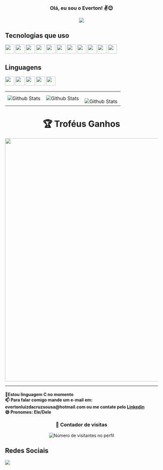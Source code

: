 
<h3 style="text-align:center;"> Olá, eu sou o Everton! ✌😊
  
<img src ="https://media3.giphy.com/media/ASd0Ukj0y3qMM/200.webp?cid=ecf05e4731vffnj5n8tlk7suvy352vjop3m70uohb21ys5fq&ep=v1_gifs_search&rid=200.webp&ct=g"></h3>
  
 ## Tecnologias que uso
  <img src="https://raw.githubusercontent.com/marwin1991/profile-technology-icons/refs/heads/main/icons/vim.png" style="width: 30px; height: 30px;">   <img src="https://raw.githubusercontent.com/marwin1991/profile-technology-icons/refs/heads/main/icons/git.png" style="width: 30px; height: 30px;">   <img src="https://raw.githubusercontent.com/marwin1991/profile-technology-icons/refs/heads/main/icons/intellij.png" style="width: 30px; height: 30px;">   <img src="https://raw.githubusercontent.com/marwin1991/profile-technology-icons/refs/heads/main/icons/pycharm.png" style="width: 30px; height: 30px;">   <img src="https://raw.githubusercontent.com/marwin1991/profile-technology-icons/refs/heads/main/icons/eclipse.png" style="width: 30px; height: 30px;">         <img src="https://raw.githubusercontent.com/marwin1991/profile-technology-icons/refs/heads/main/icons/spring_boot.png" style="width: 30px; height: 30px;">   <img src="https://raw.githubusercontent.com/marwin1991/profile-technology-icons/refs/heads/main/icons/tomcat.png" style="width: 30px; height: 30px;">   <img src="https://raw.githubusercontent.com/marwin1991/profile-technology-icons/refs/heads/main/icons/mysql.png" style="width: 30px; height: 30px;">   <img src="https://raw.githubusercontent.com/marwin1991/profile-technology-icons/refs/heads/main/icons/linux.png" style="width: 30px; height: 30px;">   <img src="https://raw.githubusercontent.com/marwin1991/profile-technology-icons/refs/heads/main/icons/windows.png" style="width: 30px; height: 30px;">   <img src="https://raw.githubusercontent.com/marwin1991/profile-technology-icons/refs/heads/main/icons/arch_linux.png" style="width: 30px; height: 30px;">
## Linguagens
<img src="https://raw.githubusercontent.com/marwin1991/profile-technology-icons/refs/heads/main/icons/html.png" style="width: 30px; height: 30px;">   <img src="https://raw.githubusercontent.com/marwin1991/profile-technology-icons/refs/heads/main/icons/css.png" style="width: 30px; height: 30px;">   <img src="https://raw.githubusercontent.com/marwin1991/profile-technology-icons/refs/heads/main/icons/java.png" style="width: 30px; height: 30px;">   <img src="https://raw.githubusercontent.com/marwin1991/profile-technology-icons/refs/heads/main/icons/c.png" style="width: 30px; height: 30px;">   <img src="https://raw.githubusercontent.com/marwin1991/profile-technology-icons/refs/heads/main/icons/python.png" style="width: 30px; height: 30px;">   


<html>

<table>
  <tr>
    <td>
      <img
        align="left"
        src="https://github-readme-stats.vercel.app/api?username=Evert0nLuiz&theme=dark&hide_border=false&include_all_commits=true"
        alt="Github Stats"
      />
    </td>
    <td>
      <img
        align="left"
        src="https://github-readme-stats.vercel.app/api/top-langs/?username=Evert0nLuiz&theme=dark&hide_border=false&include_all_commits=true&count_private=true&layout=compact"
        alt="Github Stats"
      />
    </td>
    <td>
      <br />
      <img
        align="left"
        src="https://github-readme-streak-stats.herokuapp.com/?user=Evert0nLuiz&theme=dark&hide_border=false"
        alt="Github Stats"
      />
    </td>
  </tr>
</table>

<h1 align = "center" > 🏆 Troféus Ganhos </h1>
<p align="center">
  <a
    href="https://github.com/ryo-ma/github-profile-trophy"
    title="repositório de troféus"
  >
    <img
      width="800"
      src="https://github-profile-trophy.vercel.app/?username=Evert0nLuiz&column=8&theme=darkhub&no-frame=true&no-bg=true"
    />
  </a>
</p>

---
  <body>
<h4> 🚀Estou linguagem C no momento<br>
📫 Para falar comigo mande um e-mail em: evertonluizdacruzsousa@hotmail.com ou me contate pelo <a href="https://www.linkedin.com/in/everton-sousa-73b720348/">Linkedin</a><br>
😄 Pronomes: Ele/Dele<br></h4>   
 </body>
 
<div align="center">
  <h3><b>📍 Contador de visitas </b></h3>
</div>

<p align="center">
  <img
    src="https://profile-counter.glitch.me/Evert0nLuiz/count.svg"
    alt="Número de visitantes no perfil"
  />
</p>

  <h2> Redes Sociais </h2>
<a href="https://www.linkedin.com/in/everton-sousa-73b720348/"> <img src="https://img.shields.io/badge/LinkedIn-0A66C2.svg?style=for-the-badge&logo=LinkedIn&logoColor=white"></a>



